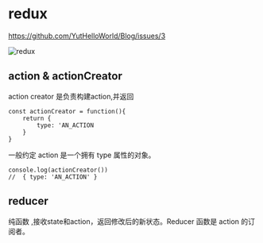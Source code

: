 # redux

https://github.com/YutHelloWorld/Blog/issues/3

![redux](https://user-images.githubusercontent.com/20860159/29354186-429b4446-829f-11e7-9a2f-a15c97dafaa3.png)

## action & actionCreator
action creator 是负责构建action,并返回

```
const actionCreator = function(){
    return {
        type: 'AN_ACTION
    }
}
```
一般约定 action 是一个拥有 type 属性的对象。

```
console.log(actionCreator())
//  { type: 'AN_ACTION' }
```

## reducer
纯函数 ,接收state和action，返回修改后的新状态。Reducer 函数是 action 的订阅者。

